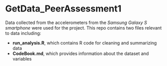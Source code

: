 GetData_PeerAssessment1
=======================

Data collected from the accelerometers from the *Samsung Galaxy S smartphone* were used for the project. This repo contains two files relevant to data including:

- **run_analysis.R**, which contains R code for cleaning and summarizing data
- **CodeBook.md**, which provides information about the dataset and variables  

